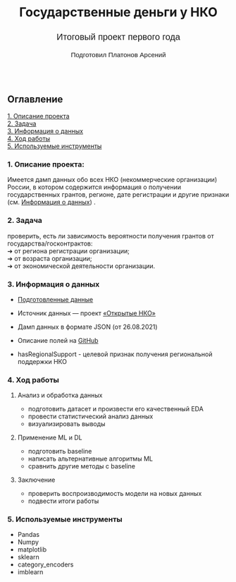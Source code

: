 #  <p align="center">Государственные деньги у НКО</p>
<p style="font-size:20px;">   
<p align="center" style="font-size:20px; font-family:Arial, sans-serif;">Итоговый проект первого года </p>
<p align="center" style="font-size:15px; font-family:Arial, sans-serif;">Подготовил Платонов Арсений 


## <br><br>Оглавление  
[1. Описание проекта](#1-описание-проекта)  
[2. Задача](#2-задача)  
[3. Информация о данных](#3-информация-о-данных)  
[4. Ход работы](#4-ход-работы)  
[5. Используемые инструменты](#5-используемые-инструменты)   

 ### 1. Описание проекта:

Имеется дамп данных обо всех НКО (некоммерческие организации) России, в котором
содержится информация о получении государственных грантов, регионе, дате регистрации и другие признаки (см. [Информация о данных](#3-информация-о-данных)) .



 ### 2. Задача
проверить, есть ли зависимость вероятности получения
грантов от государства/госконтрактов:  
➔ от региона регистрации организации;  
➔ от возраста организации;  
➔ от экономической деятельности организации.


 ### 3. Информация о данных
- [Подготовленные данные](https://disk.yandex.ru/d/1z8OhKavqqEH4g)

- Источник данных — проект [«Открытые НКО»](https://openngo.ru/)
- Дамп данных в формате JSON (от 26.08.2021)
- Описание полей на [GitHub](https://github.com/infoculture/openngo-data-reference/wiki/Характеристики-и-расшифровки-открытых-данных)
- hasRegionalSupport - целевой признак получения региональной поддержки НКО

### 4. Ход работы 
1. Анализ и обработка данных 
    - подготовить датасет и произвести его качественный EDA
    - провести статистический анализ данных
    - визуализировать выводы
    
2. Применение ML и DL  
    - подготовить baseline
    - написать альтернативные алгоритмы ML
    - сравнить другие методы с baseline
    
3.  Заключение
    - проверить воспроизводимость модели на новых данных
    - подвести итоги работы

### 5. Используемые инструменты

- Pandas
- Numpy
- matplotlib
- sklearn
- category_encoders
- imblearn
